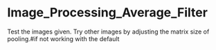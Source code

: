 # Image_Processing_Average_Filter
Test the images given.
Try other images by adjusting the matrix size of pooling.#if not working with the default
